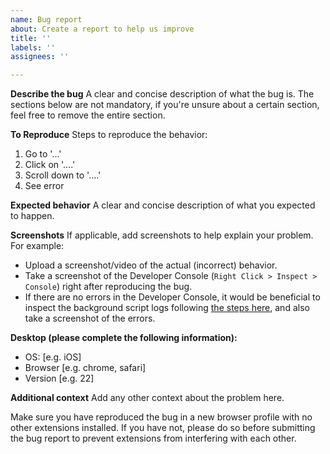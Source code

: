 ```yaml
---
name: Bug report
about: Create a report to help us improve
title: ''
labels: ''
assignees: ''

---
```


**Describe the bug**
A clear and concise description of what the bug is. The sections below are not mandatory, if you're unsure about a certain section, feel free to remove the entire section.

**To Reproduce**
Steps to reproduce the behavior:
1. Go to '...'
2. Click on '....'
3. Scroll down to '....'
4. See error

**Expected behavior**
A clear and concise description of what you expected to happen.

**Screenshots**
If applicable, add screenshots to help explain your problem. For example:
- Upload a screenshot/video of the actual (incorrect) behavior.
- Take a screenshot of the Developer Console (`Right Click > Inspect > Console`) right after reproducing the bug.
- If there are no errors in the Developer Console, it would be beneficial to inspect the background script logs following [the steps here](https://github.com/j3soon/arxiv-utils#development), and also take a screenshot of the errors.

**Desktop (please complete the following information):**
 - OS: [e.g. iOS]
 - Browser [e.g. chrome, safari]
 - Version [e.g. 22]

<!--
**Smartphone (please complete the following information):**
 - Device: [e.g. iPhone6]
 - OS: [e.g. iOS8.1]
 - Browser [e.g. stock browser, safari]
 - Version [e.g. 22]
-->

**Additional context**
Add any other context about the problem here.

Make sure you have reproduced the bug in a new browser profile with no other extensions installed. If you have not, please do so before submitting the bug report to prevent extensions from interfering with each other.
